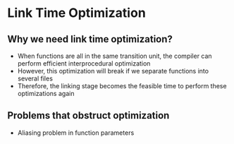 # Link Time Optimization

## Why we need link time optimization?
* When functions are all in the same transition unit, the compiler can perform efficient interprocedural optimization
* However, this optimization will break if we separate functions into several files
* Therefore, the linking stage becomes the feasible time to perform these optimizations again

## Problems that obstruct optimization
* Aliasing problem in function parameters
